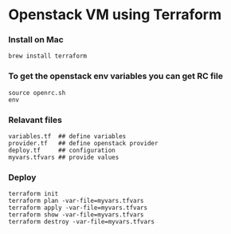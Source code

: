 # Openstack VM using Terraform

### Install on Mac
```shell
brew install terraform
```

### To get the openstack env variables you can get RC file
```shell
source openrc.sh
env
```

### Relavant files
```
variables.tf  ## define variables
provider.tf   ## define openstack provider
deploy.tf     ## configuration
myvars.tfvars ## provide values
```

### Deploy
```shell
terraform init
terraform plan -var-file=myvars.tfvars
terraform apply -var-file=myvars.tfvars
terraform show -var-file=myvars.tfvars
terraform destroy -var-file=myvars.tfvars
```
